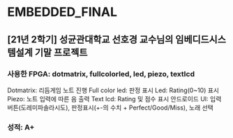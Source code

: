 # EMBEDDED_FINAL

## [21년 2학기] 성균관대학교 선호경 교수님의 임베디드시스템설계 기말 프로젝트
### 사용한 FPGA: dotmatrix, fullcolorled, led, piezo, textlcd
Dotmatrix: 리듬게임 노트 진행
Full color led: 판정 표시
Led: Rating(0~10) 표시
Piezo: 노트 입력에 따른 음 출력
Text lcd: Rating 및 점수 표시
안드로이드 UI: 입력 버튼(도레미파솔라시도), 판정표시(+-의 수치 + Perfect/Good/Miss), 노래 선택
### 성적: A+
